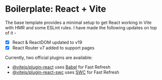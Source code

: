 # Boilerplate: React + Vite

The base template provides a minimal setup to get React working in Vite with HMR and some ESLint rules. I have made the following updates on top of it -
- [x] React & ReactDOM updated to v19
- [x] React Router v7 added to support pages

Currently, two official plugins are available:

- [@vitejs/plugin-react](https://github.com/vitejs/vite-plugin-react/blob/main/packages/plugin-react/README.md) uses [Babel](https://babeljs.io/) for Fast Refresh
- [@vitejs/plugin-react-swc](https://github.com/vitejs/vite-plugin-react-swc) uses [SWC](https://swc.rs/) for Fast Refresh
